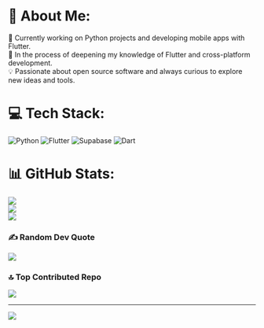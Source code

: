 # 💫 About Me:
🚀 Currently working on Python projects and developing mobile apps with Flutter.<br>🌱 In the process of deepening my knowledge of Flutter and cross-platform development.<br>💡 Passionate about open source software and always curious to explore new ideas and tools.


# 💻 Tech Stack:
![Python](https://img.shields.io/badge/python-3670A0?style=for-the-badge&logo=python&logoColor=ffdd54) ![Flutter](https://img.shields.io/badge/Flutter-%2302569B.svg?style=for-the-badge&logo=Flutter&logoColor=white) ![Supabase](https://img.shields.io/badge/Supabase-3ECF8E?style=for-the-badge&logo=supabase&logoColor=white) ![Dart](https://img.shields.io/badge/dart-%230175C2.svg?style=for-the-badge&logo=dart&logoColor=white)
# 📊 GitHub Stats:
![](https://github-readme-stats.vercel.app/api?username=GhostCodeByte&theme=tokyonight&hide_border=false&include_all_commits=true&count_private=true)<br/>
![](https://nirzak-streak-stats.vercel.app/?user=GhostCodeByte&theme=tokyonight&hide_border=false)<br/>
![](https://github-readme-stats.vercel.app/api/top-langs/?username=GhostCodeByte&theme=tokyonight&hide_border=false&include_all_commits=true&count_private=true&layout=compact)

### ✍️ Random Dev Quote
![](https://quotes-github-readme.vercel.app/api?type=horizontal&theme=radical)

### 🔝 Top Contributed Repo
![](https://github-contributor-stats.vercel.app/api?username=GhostCodeByte&limit=5&theme=dark&combine_all_yearly_contributions=true)

---
[![](https://visitcount.itsvg.in/api?id=GhostCodeByte&icon=0&color=0)](https://visitcount.itsvg.in)

<!-- Proudly created with GPRM ( https://gprm.itsvg.in ) -->
